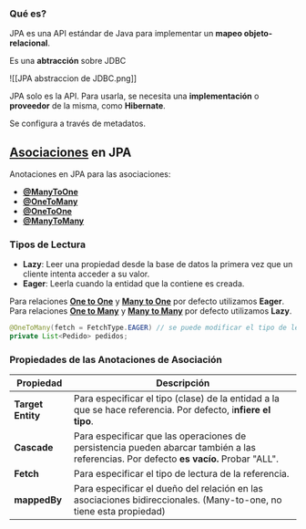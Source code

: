 ### Qué es?
JPA es una API estándar de Java para implementar un **mapeo objeto-relacional**.

Es una **abtracción** sobre JDBC

![[JPA abstraccion de JDBC.png]]

JPA solo es la API. Para usarla, se necesita una **implementación** o **proveedor** de la misma, como **Hibernate**.

Se configura a través de metadatos.

## [Asociaciones](2°%20Año/2°%20Cuatrimestre/Arquitectura%20Web/JPA/Relaciones/Asociación.md) en JPA
Anotaciones en JPA para las asociaciones:
- [**@ManyToOne**](@ManyToOne.md)
- [**@OneToMany**](@OneToMany.md)
- [**@OneToOne**](@OneToOne.md)
- [**@ManyToMany**](@ManyToMany.md)

### Tipos de Lectura
- **Lazy**: Leer una propiedad desde la base de datos la primera vez que un cliente intenta acceder a su valor.
- **Eager**: Leerla cuando la entidad que la contiene es creada.

Para relaciones [**One to One**](@OneToOne.md) y [**Many to One**](@ManyToOne.md) por defecto utilizamos **Eager**.
Para relaciones [**One to Many**](@OneToMany.md) y [**Many to Many**](@ManyToMany.md) por defecto utilizamos **Lazy**.

```Java
@OneToMany(fetch = FetchType.EAGER) // se puede modificar el tipo de lectura
private List<Pedido> pedidos;
```

### Propiedades de las Anotaciones de Asociación
| Propiedad         | Descripción                                                                                                                            |
| ----------------- | -------------------------------------------------------------------------------------------------------------------------------------- |
| **Target Entity** | Para especificar el tipo (clase) de la entidad a la que se hace referencia. Por defecto, i**nfiere el tipo**.                          |
| **Cascade**       | Para especificar que las operaciones de persistencia pueden abarcar también a las referencias. Por defecto **es vacío.** Probar "ALL". |
| **Fetch**         | Para especificar el tipo de lectura de la referencia.                                                                                  |
| **mappedBy**      | Para especificar el dueño del relación en las asociaciones bidireccionales. (Many-to-one, no tiene esta propiedad)                     |
